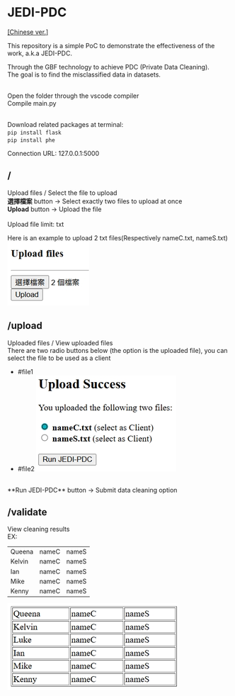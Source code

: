 # JEDI-PDC


<a href="https://github.com/cislab-ntut/PPDataIntegration/blob/master/README(Chinese).md">[Chinese ver.]</a> <br>

This repository is a simple PoC to demonstrate the effectiveness of the work, a.k.a JEDI-PDC.

Through the GBF technology to achieve PDC (Private Data Cleaning).  <br />
The goal is to find the misclassified data in datasets.  <br />

 <br />
Open the folder through the vscode compiler  <br />
Compile main.py  <br />

<br />

Download related packages at terminal:   <br />
`pip install flask`   <br />
`pip install phe `  <br />

 
Connection URL: 127.0.0.1:5000

## /
Upload files / Select the file to upload  <br />
**選擇檔案** button → Select exactly two files to upload at once  <br />
**Upload**  button → Upload the file  <br />  
Upload file limit: txt  <br />

Here is an example to upload 2 txt files(Respectively nameC.txt, nameS.txt)  <br />
![image](https://github.com/yymmchang/JEDI-PDC/blob/master/1753081742986.jpg)


## /upload
Uploaded files / View uploaded files <br />
There are two radio buttons below (the option is the uploaded file), you can select the file to be used as a client  <br />
-   #file1
-   #file2
![image](https://github.com/yymmchang/JEDI-PDC/blob/master/1753081843713.jpg)
<br />
**Run JEDI-PDC** button → Submit data cleaning option  <br />


## /validate
View cleaning results  <br />
EX:
<table>
    <tr>
        <td>Queena</td>
        <td>nameC</td>
        <td>nameS</td>
    </tr>
    <tr>
        <td>Kelvin</td>
        <td>nameC</td>
        <td>nameS</td>
    </tr>
    <tr>
        <td>Ian</td>
        <td>nameC</td>
        <td>nameS</td>
    </tr>
    <tr>
        <td>Mike</td>
        <td>nameC</td>
        <td>nameS</td>
    </tr>
    <tr>
        <td>Kenny</td>
        <td>nameC</td>
        <td>nameS</td>
    </tr>
</table>

![image](https://github.com/yymmchang/JEDI-PDC/blob/master/1753081685196.jpg)
